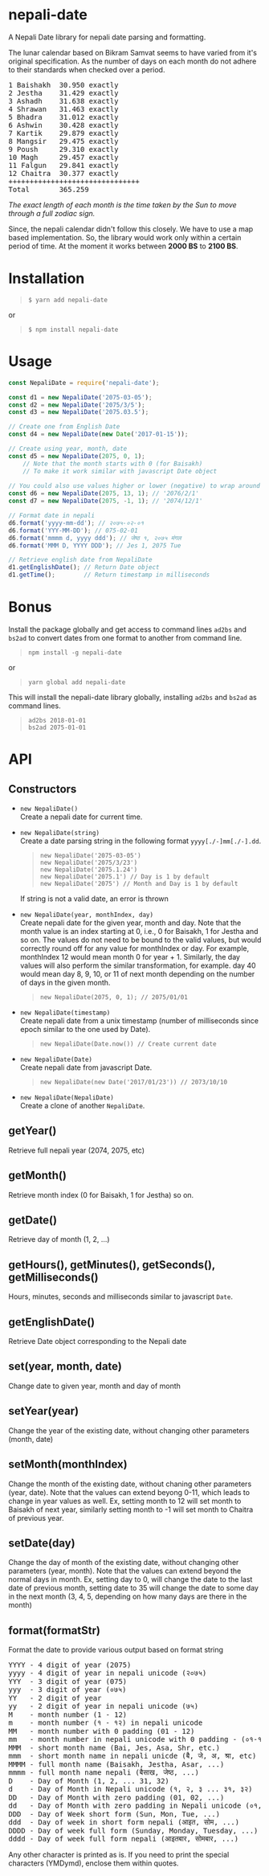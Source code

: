 # nepali-date
A Nepali Date library for nepali date parsing and formatting.

The lunar calendar based on Bikram Samvat seems to have varied 
from it's original specification. As the number of days on each
month do not adhere to their standards when checked over a period.
<pre>
1 Baishakh	30.950 exactly
2 Jestha	31.429 exactly
3 Ashadh	31.638 exactly
4 Shrawan	31.463 exactly
5 Bhadra	31.012 exactly
6 Ashwin	30.428 exactly
7 Kartik	29.879 exactly
8 Mangsir	29.475 exactly
9 Poush		29.310 exactly
10 Magh		29.457 exactly
11 Falgun	29.841 exactly
12 Chaitra	30.377 exactly
+++++++++++++++++++++++++++++++
Total		365.259
</pre>
*The exact length of each month is the time taken by the Sun to move through a full zodiac sign.*

Since, the nepali calendar didn't follow this closely. We have to use
a map based implementation. So, the library would work only within a
certain period of time. At the moment it works between **2000 BS** to **2100 BS**.

# Installation
> `$ yarn add nepali-date`

or

> `$ npm install nepali-date`

# Usage
```javascript
const NepaliDate = require('nepali-date');

const d1 = new NepaliDate('2075-03-05');
const d2 = new NepaliDate('2075/3/5');
const d3 = new NepaliDate('2075.03.5');

// Create one from English Date
const d4 = new NepaliDate(new Date('2017-01-15')); 

// Create using year, month, date
const d5 = new NepaliDate(2075, 0, 1); 
    // Note that the month starts with 0 (for Baisakh)
    // To make it work similar with javascript Date object
  
// You could also use values higher or lower (negative) to wrap around
const d6 = new NepaliDate(2075, 13, 1); // '2076/2/1'
const d7 = new NepaliDate(2075, -1, 1); // '2074/12/1'

// Format date in nepali 
d6.format('yyyy-mm-dd'); // २०७५-०२-०१
d6.format('YYY-MM-DD'); // 075-02-01
d6.format('mmmm d, yyyy ddd'); // जेष्ठ १, २०७५ मंगल
d6.format('MMM D, YYYY DDD'); // Jes 1, 2075 Tue

// Retrieve english date from NepaliDate
d1.getEnglishDate(); // Return Date object
d1.getTime();        // Return timestamp in milliseconds
```
# Bonus
Install the package globally and get access to command lines `ad2bs`
and `bs2ad` to convert dates from one format to another from command line.

> `npm install -g nepali-date`

or 

> `yarn global add nepali-date`

This will install the nepali-date library globally, installing `ad2bs`
and `bs2ad` as command lines.

> `ad2bs 2018-01-01`<br/>
> `bs2ad 2075-01-01`<br/>

# API
## Constructors
* `new NepaliDate()`<br/>
   Create a nepali date for current time.

* `new NepaliDate(string)`<br/>
   Create a date parsing string in the following format `yyyy[./-]mm[./-].dd`.<br/>
   > `new NepaliDate('2075-03-05')`<br/> 
     `new NepaliDate('2075/3/23')`<br/>
     `new NepaliDate('2075.1.24')`<br/>
     `new NepaliDate('2075.1') // Day is 1 by default`</br>
     `new NepaliDate('2075') // Month and Day is 1 by default`<br/>
   
   If string is not a valid date, an error is thrown

* `new NepaliDate(year, monthIndex, day)`<br/>
  Create nepali date for the given year, month and day. Note that the month
  value is an index starting at 0, i.e., 0 for Baisakh, 1 for Jestha and 
  so on. The values do not need to be bound to the valid values, but would 
  correctly round off for any value for monthIndex or day. For example, 
  monthIndex 12 would mean month 0 for year + 1. Similarly, the day values 
  will also perform the similar transformation, for example. day 40 would 
  mean day 8, 9, 10, or 11 of next month depending on the number of days 
  in the given month.
  > `new NepaliDate(2075, 0, 1); // 2075/01/01`<br/>

* `new NepaliDate(timestamp)`<br/>
  Create nepali date from a unix timestamp (number of milliseconds since
  epoch similar to the one used by Date).
  > `new NepaliDate(Date.now()) // Create current date`

* `new NepaliDate(Date)`<br/>
  Create nepali date from javascript Date.
  > `new NepaliDate(new Date('2017/01/23')) // 2073/10/10`<br/>
* `new NepaliDate(NepaliDate)`<br/>
  Create a clone of another `NepaliDate`.


## getYear()
Retrieve full nepali year (2074, 2075, etc)

## getMonth()
Retrieve month index (0 for Baisakh, 1 for Jestha) so on.

## getDate()
Retrieve day of month (1, 2, ...)

## getHours(), getMinutes(), getSeconds(), getMilliseconds()
Hours, minutes, seconds and milliseconds similar to javascript `Date`.

## getEnglishDate()
Retrieve Date object corresponding to the Nepali date

## set(year, month, date)
Change date to given year, month and day of month

## setYear(year)
Change the year of the existing date, without changing
other parameters (month, date)

## setMonth(monthIndex)
Change the month of the existing date, without chaning
other parameters (year, date). Note that the values can extend
beyong 0-11, which leads to change in year values as well. Ex, 
setting month to 12 will set month to Baisakh of next year, similarly
setting month to -1 will set month to Chaitra of previous year.

## setDate(day)
Change the day of month of the existing date, without changing
other parameters (year, month). Note that the values can extend
beyond the normal days in month. Ex, setting day to 0, will change
the date to the last date of previous month, setting date to 35 will
change the date to some day in the next month (3, 4, 5, depending on
how many days are there in the month)

## format(formatStr)
Format the date to provide various output based on format string
<pre>
YYYY - 4 digit of year (2075)
yyyy - 4 digit of year in nepali unicode (२०७५)
YYY  - 3 digit of year (075)
yyy  - 3 digit of year (०७५)
YY   - 2 digit of year
yy   - 2 digit of year in nepali unicode (७५)
M    - month number (1 - 12)
m    - month number (१ - १२) in nepali unicode
MM   - month number with 0 padding (01 - 12)
mm   - month number in nepali unicode with 0 padding - (०१-१२)
MMM  - short month name (Bai, Jes, Asa, Shr, etc.)
mmm  - short month name in nepali unicde (ब‍ै, जे, अ, श्रा, etc)
MMMM - full month name (Baisakh, Jestha, Asar, ...)
mmmm - full month name nepali (बैसाख, जेष्ठ, ...)
D    - Day of Month (1, 2, ... 31, 32)
d    - Day of Month in Nepali unicode (१, २, ३ ... ३१, ३२)
DD   - Day of Month with zero padding (01, 02, ...)
dd   - Day of Month with zero padding in Nepali unicode (०१, ०२, ...)
DDD  - Day of Week short form (Sun, Mon, Tue, ...)
ddd  - Day of week in short form nepali (आइत, सोम, ...)
DDDD - Day of week full form (Sunday, Monday, Tuesday, ...)
dddd - Day of week full form nepali (आइतबार, सोमबार, ...)
</pre>
Any other character is printed as is. If you need to print the
special characters (YMDymd), enclose them within quotes.





